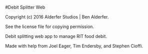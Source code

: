#Debit Splitter Web

Copyright (c) 2016 Alderfer Studios | Ben Alderfer.

See the license file for copying permission.

Debit splitting web app to manage RIT food debit.

Made with help from Joel Eager, Tim Endersby, and Stephen Cioffi.
